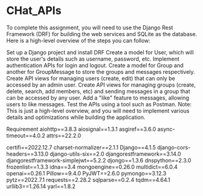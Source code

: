 
# CHat_APIs 

To complete this assignment, you will need to use the Django Rest Framework (DRF) for building the web services and SQLite as the database. Here is a high-level overview of the steps you can follow:

Set up a Django project and install DRF
Create a model for User, which will store the user's details such as username, password, etc.
Implement authentication APIs for login and logout.
Create a model for Group and another for GroupMessage to store the groups and messages respectively.
Create API views for managing users (create, edit) that can only be accessed by an admin user.
Create API views for managing groups (create, delete, search, add members, etc) and sending messages in a group that can be accessed by any user.
Add a "like" feature to messages, allowing users to like messages.
Test the APIs using a tool such as Postman.
Note: This is just a high-level overview, and you will need to implement various details and optimizations while building the application.

Requirement
aiohttp==3.8.3
aiosignal==1.3.1
asgiref==3.6.0
async-timeout==4.0.2
attrs==22.2.0

certifi==2022.12.7
charset-normalizer==2.1.1
Django==4.1.5
django-cors-headers==3.13.0
django-utils-six==2.0
djangorestframework==3.14.0
djangorestframework-simplejwt==5.2.2
djongo==1.3.6
dnspython==2.3.0
frozenlist==1.3.3
idna==3.4
mongoengine==0.26.0
multidict==6.0.4
openai==0.26.1
Pillow==9.4.0
PyJWT==2.6.0
pymongo==3.12.3
pytz==2022.7.1
requests==2.28.2
sqlparse==0.2.4
tqdm==4.64.1
urllib3==1.26.14
yarl==1.8.2
